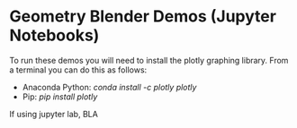# Geometry Blender Demos (Jupyter Notebooks)

To run these demos you will need to install the plotly graphing library. 
From a terminal you can do this as follows:

- Anaconda Python: *conda install -c plotly plotly*
- Pip: *pip install plotly*

If using jupyter lab, BLA